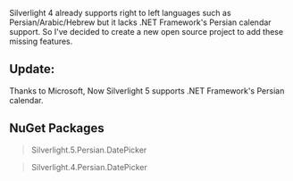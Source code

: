 
Silverlight 4 already supports right to left languages such as Persian/Arabic/Hebrew but it lacks .NET Framework's Persian calendar support. So I've decided to create a new open source project to add these missing features.

Update:
---
Thanks to Microsoft, Now Silverlight 5 supports .NET Framework's Persian calendar.


NuGet Packages
---
> Silverlight.5.Persian.DatePicker

> Silverlight.4.Persian.DatePicker
